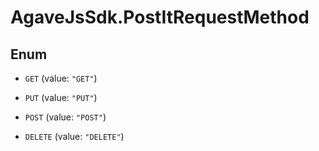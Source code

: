 # AgaveJsSdk.PostItRequestMethod

## Enum


* `GET` (value: `"GET"`)

* `PUT` (value: `"PUT"`)

* `POST` (value: `"POST"`)

* `DELETE` (value: `"DELETE"`)


